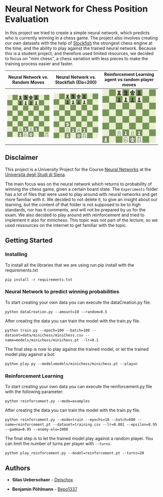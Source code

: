 # Neural Network for Chess Position Evaluation 

In this project we tried to create a simple neural network, which predicts who is currently winning in a chess game. The project also involves creating our own datasets with the help of [Stockfish](https://stockfishchess.org) the strongest chess engine at the time, and the ability to play against the trained neural network. Because this is a student project, and therefore used limited resources, we decided to focus on "mini chess", a chess variation with less pieces to make the training process easier and faster. 

| Neural Network vs. Random Moves | Neural Network vs. Stockfish (Elo=200) | Reinforcement Learning agent vs random player moves |
|:-------------------------------:|:--------------------------------------:|:----------------------------------------------------:|
| ![Variation one](images/random.gif) | ![Variation two](images/stockfish200.gif) | ![Variation three](images/reinforcement.gif) |

## Disclaimer 
This project is a University Project for the Course [Neural Networks](https://www.unisi.it/ugov/degreecourse/480727) at the [Università degli Studi di Siena](https://www.unisi.it).

The main focus was on the neural network which returns to probability of winning the chess game, given a certain board state. The `Experiments` folder has a lot of files that were used to play around with neural networks and get more familiar with it. We decided to not delete it, to give an insight about our learning, but the content of that folder is not supposed to be to high standards, nor has it comments, and will not be prepared by us for the exam. We also decided to play around with reinforcement and tried to implement it also for minichess. This topic was not part of the lecture, so we used ressources on the internet to get familiar with the topic.

## Getting Started
### Installing

To install all the libraries that we are using run pip install with the requirements.txt

```
pip install -r requirements.txt
```
### Neural Network to predict winning probabilities

To start creating your own data you can execute the dataCreation.py file.

```
python dataCreation.py --amount=10 --random=0.5
```

After creating the data you can train the model with the train.py file.

```
python train.py --epoch=100 --batch=100 --dataset=data/minichess/miniChess.csv --name=models/minichess/minichess.pt --lr=0.1
```

The final step is now to play against the trained model, or let the trained model play against a bot.

```
python play.py --model=models/minichess/minichess.pt --play=n
```
### Reinforcement Learning
To start creating your own data you can execute the reinforcement.py file with the following parameter:

```
python reinforcement.py --mode=examples
```
After creating the data you can train the model with the train.py file.

```
python reinforcement.py --mode=train --epochs=10 --batch=600 --name=reinforcement.pt --dataset=training.csv --lr=0.001 --epsilon=0.95 --gamma=0.95 --enemy-elo=1000
```
The final step is to let the trained model play against a random player.
You can limit the number of turns per player with `--turns`.
```
python play_reinforcement.py --model=reinforcement.pt --turns=20 
```


## Authors

* **Silas Ueberschaer** - [Deischox](https://github.com/Deischox)

* **Benjamin Pöhlmann** - [Bepo1337](https://github.com/Bepo1337)

